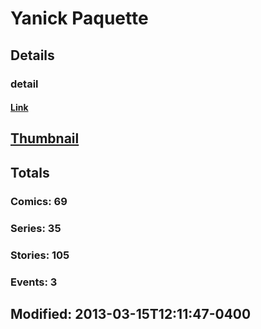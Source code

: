 # Yanick  Paquette 
## Details
### detail
#### [Link](http://marvel.com/comics/creators/1129/yanick_paquette?utm_campaign=apiRef&utm_source=225578a89fc76f3d20fbffda5d17a88d)
## [Thumbnail](http://i.annihil.us/u/prod/marvel/i/mg/c/10/4bc5a6fe8a214.jpg)
## Totals
### Comics: 69
### Series: 35
### Stories: 105
### Events: 3
## Modified: 2013-03-15T12:11:47-0400